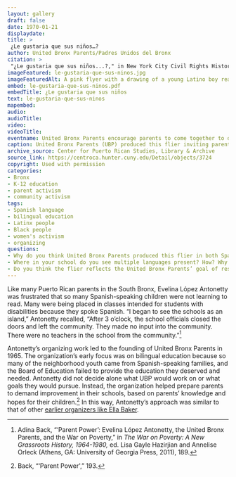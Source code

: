 ```yaml
---
layout: gallery
draft: false
date: 1970-01-21
displaydate: 
title: > 
 ¿Le gustaria que sus niños…?
author: United Bronx Parents/Padres Unidos del Bronx
citation: >
 "¿Le gustaria que sus niños...?," in New York City Civil Rights History Project, Accessed: [Month Day, Year], https://nyccivilrightshistory.org/topics/black-latina-women/united-bronx-parents/le-gustaria-que-sus-ninos.
imageFeatured: le-gustaria-que-sus-ninos.jpg
imageFeaturedAlt: A pink flyer with a drawing of a young Latino boy reading a book. Spanish text is in blue lettering.
embed: le-gustaria-que-sus-ninos.pdf
embedTitle: ¿Le gustaria que sus niños
text: le-gustaria-que-sus-ninos
mapembed: 
audio: 
audioTitle: 
video: 
videoTitle: 
eventname: United Bronx Parents encourage parents to come together to discuss bilingual education.
caption: United Bronx Parents (UBP) produced this flier inviting parents to discuss bilingual classes in 1970. The flier was printed in both a Spanish and an English version.  
archive_source: Center for Puerto Rican Studies, Library & Archive
source_link: https://centroca.hunter.cuny.edu/Detail/objects/3724
copyright: Used with permission
categories: 
- Bronx
- K-12 education
- parent activism
- community activism
tags: 
- Spanish language
- bilingual education
- Latinx people
- Black people
- women's activism 
- organizing 
questions:
- Why do you think United Bronx Parents produced this flier in both Spanish and English?
- Where in your school do you see multiple languages present? How? Why is this important? 
- Do you think the flier reflects the United Bronx Parents’ goal of respecting parents’ knowledge and experience?
--- 
```


Like many Puerto Rican parents in the South Bronx, Evelina López Antonetty was frustrated that so many Spanish-speaking children were not learning to read. Many were being placed in classes intended for students with disabilities because they spoke Spanish. “I began to see the schools as an island,” Antonetty recalled, “After 3 o’clock, the school officials closed the doors and left the community. They made no input into the community. There were no teachers in the school from the community.”[^1]

Antonetty’s organizing work led to the founding of United Bronx Parents in 1965. The organization’s early focus was on bilingual education because so many of the neighborhood youth came from Spanish-speaking families, and the Board of Education failed to provide the education they deserved and needed. Antonetty did not decide alone what UBP would work on or what goals they would pursue. Instead, the organization helped prepare parents to demand improvement in their schools, based on parents’ knowledge and hopes for their children.[^2] In this way, Antonetty’s approach was similar to that of other [earlier organizers like Ella Baker](https://nyccivilrightshistory.org/topics/boycotting-ny-schools/youth-organizing/check-your-school-questionnaire).

[^1]: Adina Back, “‘Parent Power’: Evelina López Antonetty, the United Bronx Parents, and the War on Poverty,” in *The War on Poverty: A New Grassroots History, 1964-1980,* ed. Lisa Gayle Hazirjian and Annelise Orleck (Athens, GA: University of Georgia Press, 2011), 189.

[^2]: Back, “‘Parent Power',” 193.
